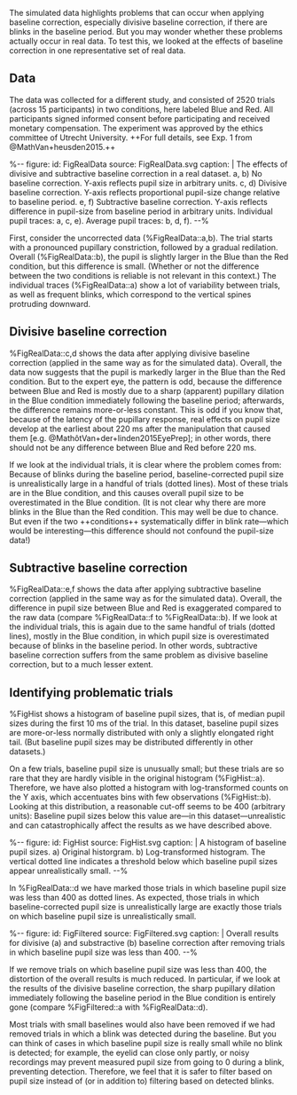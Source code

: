 The simulated data highlights problems that can occur when applying baseline correction, especially divisive baseline correction, if there are blinks in the baseline period. But you may wonder whether these problems actually occur in real data. To test this, we looked at the effects of baseline correction in one representative set of real data.


## Data

The data was collected for a different study, and consisted of 2520 trials (across 15 participants) in two conditions, here labeled Blue and Red. All participants signed informed consent before participating and received monetary compensation. The experiment was approved by the ethics committee of Utrecht University. ++For full details, see Exp. 1 from @MathVan+heusden2015.++


%--
figure:
 id: FigRealData
 source: FigRealData.svg
 caption: |
  The effects of divisive and subtractive baseline correction in a real dataset. a, b) No baseline correction. Y-axis reflects pupil size in arbitrary units. c, d) Divisive baseline correction. Y-axis reflects proportional pupil-size change relative to baseline period. e, f) Subtractive baseline correction. Y-axis reflects difference in pupil-size from baseline period in arbitrary units. Individual pupil traces: a, c, e). Average pupil traces: b, d, f).
--%


First, consider the uncorrected data (%FigRealData::a,b). The trial starts with a pronounced pupillary constriction, followed by a gradual redilation. Overall (%FigRealData::b), the pupil is slightly larger in the Blue than the Red condition, but this difference is small. (Whether or not the difference between the two conditions is reliable is not relevant in this context.) The individual traces (%FigRealData::a) show a lot of variability between trials, as well as frequent blinks, which correspond to the vertical spines protruding downward.


## Divisive baseline correction

%FigRealData::c,d shows the data after applying divisive baseline correction (applied in the same way as for the simulated data). Overall, the data now suggests that the pupil is markedly larger in the Blue than the Red condition. But to the expert eye, the pattern is odd, because the difference between Blue and Red is mostly due to a sharp (apparent) pupillary dilation in the Blue condition immediately following the baseline period; afterwards, the difference remains more-or-less constant. This is odd if you know that, because of the latency of the pupillary response, real effects on pupil size develop at the earliest about 220 ms after the manipulation that caused them [e.g. @MathôtVan+der+linden2015EyePrep]; in other words, there should not be any difference between Blue and Red before 220 ms.

If we look at the individual trials, it is clear where the problem comes from: Because of blinks during the baseline period, baseline-corrected pupil size is unrealistically large in a handful of trials (dotted lines). Most of these trials are in the Blue condition, and this causes overall pupil size to be overestimated in the Blue condition. (It is not clear why there are more blinks in the Blue than the Red condition. This may well be due to chance. But even if the two ++conditions++ systematically differ in blink rate—which would be interesting—this difference should not confound the pupil-size data!)


## Subtractive baseline correction

%FigRealData::e,f shows the data after applying subtractive baseline correction (applied in the same way as for the simulated data). Overall, the difference in pupil size between Blue and Red is exaggerated compared to the raw data (compare %FigRealData::f to %FigRealData::b). If we look at the individual trials, this is again due to the same handful of trials (dotted lines), mostly in the Blue condition, in which pupil size is overestimated because of blinks in the baseline period. In other words, subtractive baseline correction suffers from the same problem as divisive baseline correction, but to a much lesser extent. 


## Identifying problematic trials

%FigHist shows a histogram of baseline pupil sizes, that is, of median pupil sizes during the first 10 ms of the trial. In this dataset, baseline pupil sizes are more-or-less normally distributed with only a slightly elongated right tail. (But baseline pupil sizes may be distributed differently in other datasets.)

On a few trials, baseline pupil size is unusually small; but these trials are so rare that they are hardly visible in the original histogram (%FigHist::a). Therefore, we have also plotted a histogram with log-transformed counts on the Y axis, which accentuates bins with few observations (%FigHist::b). Looking at this distribution, a reasonable cut-off seems to be 400 (arbitrary units): Baseline pupil sizes below this value are—in this dataset—unrealistic and can catastrophically affect the results as we have described above.


%--
figure:
 id: FigHist
 source: FigHist.svg
 caption: |
  A histogram of baseline pupil sizes. a) Original historgram. b) Log-transformed histogram. The vertical dotted line indicates a threshold below which baseline pupil sizes appear unrealistically small.
--%


In %FigRealData::d we have marked those trials in which baseline pupil size was less than 400 as dotted lines. As expected, those trials in which baseline-corrected pupil size is unrealistically large are exactly those trials on which baseline pupil size is unrealistically small.


%--
figure:
 id: FigFiltered
 source: FigFiltered.svg
 caption: |
  Overall results for divisive (a) and substractive (b) baseline correction after removing trials in which baseline pupil size was less than 400.
--%


If we remove trials on which baseline pupil size was less than 400, the distortion of the overall results is much reduced. In particular, if we look at the results of the divisive baseline correction, the sharp pupillary dilation immediately following the baseline period in the Blue condition is entirely gone (compare %FigFiltered::a with %FigRealData::d).

Most trials with small baselines would also have been removed if we had removed trials in which a blink was detected during the baseline. But you can think of cases in which baseline pupil size is really small while no blink is detected; for example, the eyelid can close only partly, or noisy recordings may prevent measured pupil size from going to 0 during a blink, preventing detection. Therefore, we feel that it is safer to filter based on pupil size instead of (or in addition to) filtering based on detected blinks.
